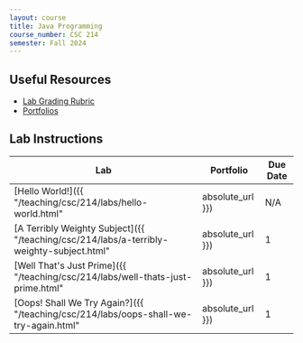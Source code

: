 ```yaml
---
layout: course
title: Java Programming
course_number: CSC 214
semester: Fall 2024
---
```


## Useful Resources

* [Lab Grading Rubric](./lab-grading-rubric.html)
* [Portfolios](./portfolios.html)

## Lab Instructions

| Lab | Portfolio | Due Date |
| --- | --------- | -------- |
| [Hello World!]({{ "/teaching/csc/214/labs/hello-world.html" | absolute_url }}) | N/A | August 25, 2024 |
| [A Terribly Weighty Subject]({{ "/teaching/csc/214/labs/a-terribly-weighty-subject.html" | absolute_url }}) | 1 | August 25, 2024 |
| [Well That's Just Prime]({{ "/teaching/csc/214/labs/well-thats-just-prime.html" | absolute_url }}) | 1 | September 1, 2024 |
| [Oops! Shall We Try Again?]({{ "/teaching/csc/214/labs/oops-shall-we-try-again.html" | absolute_url }}) | 1 | September 1, 2024 |
